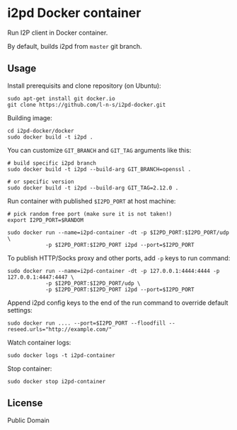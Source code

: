 i2pd Docker container
=====================

Run I2P client in Docker container.

By default, builds i2pd from `master` git branch.

Usage
-----

Install prerequisits and clone repository (on Ubuntu):

    sudo apt-get install git docker.io
    git clone https://github.com/l-n-s/i2pd-docker.git

Building image:

    cd i2pd-docker/docker
    sudo docker build -t i2pd . 

You can customize `GIT_BRANCH` and `GIT_TAG` arguments like this:

    # build specific i2pd branch
    sudo docker build -t i2pd --build-arg GIT_BRANCH=openssl . 

    # or specific version
    sudo docker build -t i2pd --build-arg GIT_TAG=2.12.0 .

Run container with published `$I2PD_PORT` at host machine:

    # pick random free port (make sure it is not taken!)
    export I2PD_PORT=$RANDOM
    
    sudo docker run --name=i2pd-container -dt -p $I2PD_PORT:$I2PD_PORT/udp \
                -p $I2PD_PORT:$I2PD_PORT i2pd --port=$I2PD_PORT

To publish HTTP/Socks proxy and other ports, add `-p` keys to run command:

    sudo docker run --name=i2pd-container -dt -p 127.0.0.1:4444:4444 -p 127.0.0.1:4447:4447 \
                -p $I2PD_PORT:$I2PD_PORT/udp \
                -p $I2PD_PORT:$I2PD_PORT i2pd --port=$I2PD_PORT

Append i2pd config keys to the end of the run command to override default settings:

    sudo docker run .... --port=$I2PD_PORT --floodfill --reseed.urls="http://example.com/"

Watch container logs:

    sudo docker logs -t i2pd-container

Stop container:

    sudo docker stop i2pd-container
    

License
-------

Public Domain
